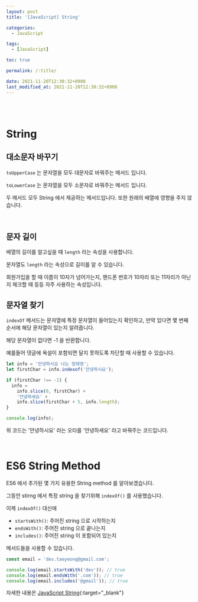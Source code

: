 ```yaml
---
layout: post
title: '[JavaScript] String'

categories:
  - JavaScript

tags:
  - [JavaScript]

toc: true

permalink: /:title/

date: 2021-11-20T12:30:32+0900
last_modified_at: 2021-11-20T12:30:32+0900
---
```


<br>
<br>

# String

## 대소문자 바꾸기

`toUpperCase` 는 문자열을 모두 대문자로 바꿔주는 메서드 입니다.

`toLowerCase` 는 문자열을 모두 소문자로 바꿔주는 메서드 입니다.

두 메서드 모두 String 에서 제공하는 메서드입니다. 또한 원래의 배열에 영향을 주지 않습니다.

<br>

## 문자 길이

배열의 길이를 알고싶을 때 `length` 라는 속성을 사용합니다.

문자열도 `length` 라는 속성으로 길이를 알 수 있습니다.

회원가입을 할 때 이름이 10자가 넘어가는지, 핸드폰 번호가 10자리 또는 11자리가 아닌지 체크할 때 등등 자주 사용하는 속성입니다.

## 문자열 찾기

`indexOf` 메서드는 문자열에 특정 문자열이 들어있는지 확인하고, 만약 있다면 몇 번째 순서에 해당 문자열이 있는지 알려줍니다.

해당 문자열이 없다면 -1 을 반환합니다.

예를들어 댓글에 욕설이 포함되면 달지 못하도록 차단할 때 사용할 수 있습니다.

```javascript
let info = '안녕하시요 나는 정태영';
let firstChar = info.indexof('안녕하시요');

if (firstChar !== -1) {
  info =
    info.slice(0, firstChar) +
    '안녕하세요' +
    info.slice(firstChar + 5, info.length);
}

console.log(info);
```

위 코드는 '안녕하시요' 라는 오타를 '안녕하세요' 라고 바꿔주는 코드입니다.

<br>

# ES6 String Method

ES6 에서 추가된 몇 가지 유용한 String method 를 알아보겠습니다.

그동안 stirng 에서 특정 string 을 찾기위해 `indexOf()` 를 사용했습니다.

이제 `indexOf()` 대신에

- `startsWith()`: 주어진 string 으로 시작하는지
- `endsWith()`: 주어진 string 으로 끝나는지
- `includes()`: 주어진 string 이 포함되어 있는지

메서드들을 사용할 수 있습니다.

```javascript
const email = 'dev.taeyeong@gmail.com';

console.log(email.startsWith('dev')); // true
console.log(email.endsWith('.com')); // true
console.log(email.includes('@gmail')); // true
```

자세한 내용은 [JavaScript String](https://javascript.info/string){:target="\_blank"}
